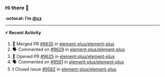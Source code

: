 ### Hi there 👋

**:octocat: I’m [@zz](https://github.com/holazz)**

---

**:zap: Recent Activity**

<!--START_SECTION:activity-->
1. 🎉 Merged PR [#9635](https://github.com/element-plus/element-plus/pull/9635) in [element-plus/element-plus](https://github.com/element-plus/element-plus)
2. 🗣 Commented on [#9629](https://github.com/element-plus/element-plus/issues/9629) in [element-plus/element-plus](https://github.com/element-plus/element-plus)
3. 💪 Opened PR [#9625](https://github.com/element-plus/element-plus/pull/9625) in [element-plus/element-plus](https://github.com/element-plus/element-plus)
4. 🗣 Commented on [#9561](https://github.com/element-plus/element-plus/issues/9561) in [element-plus/element-plus](https://github.com/element-plus/element-plus)
5. ❗️ Closed issue [#9582](https://github.com/element-plus/element-plus/issues/9582) in [element-plus/element-plus](https://github.com/element-plus/element-plus)
<!--END_SECTION:activity-->
